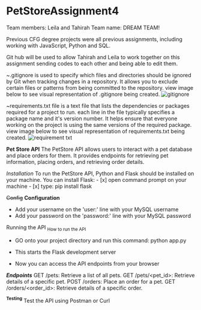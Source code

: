 # PetStoreAssignment4
Team members: Leila and Tahirah 
Team name: DREAM TEAM!


Previous CFG degree projects were all previous assignments, including working with JavaScript, Python and SQL.

Git hub will be used to allow Tahirah and Leila to work together on this assignment sending codes to each other and being able to edit them. 


~.gitignore is used to specify which files and directories should be ignored by Git when tracking changes in a repository. It allows you to exclude certain files or patterns from being committed to the repository. view image below to see visual representation of .gitignore being created.
![gitignore ](https://github.com/KleilaGj/PetStoreAssignment4/assets/162932410/223570d0-1eb5-4f84-8838-87fb1c7fd4a0)

~requirements.txt file is a text file that lists the dependencies or packages required for a project to run. each line in the file typically specifies a package name and it's version number. It helps ensure that everyone working on the project is using the same versions of the required package. view image below to see visual representation of requirements.txt being created. 
![requirement txt](https://github.com/KleilaGj/PetStoreAssignment4/assets/162932410/bf767c11-b0d7-4de1-a24c-78739c427c81)


**Pet Store API**
The PetStore API allows users to interact with a pet database and place orders for them. It provides endpoints for retrieving pet information, placing orders, and retrieving order details.

*Installation*
To run the PetStore API, Python and Flask should be installed on your machine. You can install Flask:
    - [x] open command prompt on your machine
    - [x] type: pip install flask

~~Config~~
**Configuration**
* Add your username on the 'user:' line with your MySQL username
* Add your password on the 'password:' line with your MySQL password

Running the API <sub>How to run the API</sub>
- GO onto your project directory and run this command:
  python app.py

- This starts the Flask development server
- Now you can access the API endpoints from your browser

***Endpoints***
GET /pets: Retrieve a list of all pets.
GET /pets/<pet_id>: Retrieve details of a specific pet.
POST /orders: Place an order for a pet.
GET /orders/<order_id>: Retrieve details of a specific order.


**<sup>Testing</sup>**
Test the API using Postman or Curl






